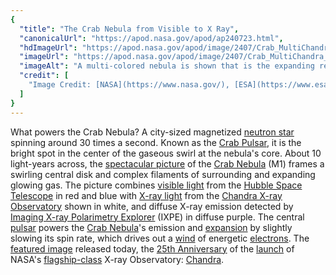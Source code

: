 ```yaml
---
{
  "title": "The Crab Nebula from Visible to X Ray",
  "canonicalUrl": "https://apod.nasa.gov/apod/ap240723.html",
  "hdImageUrl": "https://apod.nasa.gov/apod/image/2407/Crab_MultiChandra_4123.jpg",
  "imageUrl": "https://apod.nasa.gov/apod/image/2407/Crab_MultiChandra_960.jpg",
  "imageAlt": "A multi-colored nebula is shown that is the expanding remnant of an exploded star. The central white and purple colors show X-ray light, while the outer red and blue colors show visible light. Please see the explanation for more detailed information.",
  "credit": [
    "Image Credit: [NASA](https://www.nasa.gov/), [ESA](https://www.esa.int/), [ASI](https://www.asi.it/), [Hubble](https://science.nasa.gov/mission/hubble/), [Chandra](https://www.nasa.gov/mission/chandra-x-ray-observatory/), [IXPE](https://www.nasa.gov/mission/imaging-x-ray-polarimetry-explorer-ixpe/)"
  ]
}
---
```


What powers the Crab Nebula? A city-sized magnetized [neutron star](https://apod.nasa.gov/apod/ap030201.html) spinning around 30 times a second. Known as the [Crab Pulsar](https://en.wikipedia.org/wiki/Crab_Pulsar), it is the bright spot in the center of the gaseous swirl at the nebula's core. About 10 light-years across, the [spectacular picture](https://i.chzbgr.com/full/9047697920/hF7BB9AC7/) of the [Crab Nebula](https://en.wikipedia.org/wiki/Crab_Nebula) (M1) frames a swirling central disk and complex filaments of surrounding and expanding glowing gas. The picture combines [visible light](https://science.nasa.gov/ems/09_visiblelight/) from the [Hubble Space Telescope](https://science.nasa.gov/mission/hubble/overview/about-hubble/) in red and blue with [X-ray light](https://science.nasa.gov/ems/11_xrays/) from the [Chandra X-ray Observatory](https://chandra.harvard.edu/about/) shown in white, and diffuse X-ray emission detected by [Imaging X-ray Polarimetry Explorer](https://www.nasa.gov/ixpe-overview/) (IXPE) in diffuse purple. The central [pulsar](https://apod.nasa.gov/apod/ap210209.html) powers the [Crab Nebula](https://arxiv.org/abs/1704.02968)'s emission and [expansion](https://apod.nasa.gov/apod/ap230320.html) by slightly slowing its spin rate, which drives out a [wind](https://en.wikipedia.org/wiki/Stellar_wind) of energetic [electrons](https://www.aps.org/archives/publications/apsnews/200010/history.cfm). The [featured image](https://chandra.harvard.edu/photo/2024/25th/more.html) released today, the [25th Anniversary](https://chandra.harvard.edu/25th/) of the [launch](https://youtu.be/al0Ol3rGthE) of NASA's [flagship-class](https://en.wikipedia.org/wiki/NASA_large_strategic_science_missions) X-ray Observatory: [Chandra](https://chandra.harvard.edu/).
